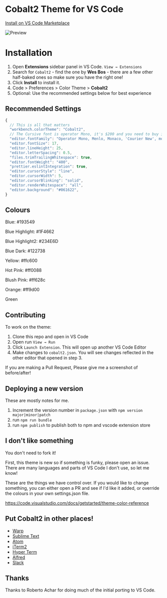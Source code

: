 # Cobalt2 Theme for VS Code

[Install on VS Code Marketplace](https://marketplace.visualstudio.com/items?itemName=wesbos.theme-cobalt2)

![Preview](https://raw.githubusercontent.com/wesbos/cobalt2-vscode/cobalt2-updates/images/ss.png)

# Installation

1. Open **Extensions** sidebar panel in VS Code. `View → Extensions`
2. Search for `Cobalt2` - find the one by **Wes Bos** - there are a few other half-baked ones so make sure you have the right one!
3. Click **Install** to install it.
4. Code > Preferences > Color Theme > **Cobalt2**
5. Optional: Use the recommended settings below for best experience

## Recommended Settings

```js
{
  // This is all that matters
  "workbench.colorTheme": "Cobalt2",
  // The Cursive font is operator Mono, it's $200 and you need to buy it to get the cursive. Dank Mono or Victor Mono are good alternatives
  "editor.fontFamily": "Operator Mono, Menlo, Monaco, 'Courier New', monospace",
  "editor.fontSize": 17,
  "editor.lineHeight": 25,
  "editor.letterSpacing": 0.5,
  "files.trimTrailingWhitespace": true,
  "editor.fontWeight": "400",
  "prettier.eslintIntegration": true,
  "editor.cursorStyle": "line",
  "editor.cursorWidth": 5,
  "editor.cursorBlinking": "solid",
  "editor.renderWhitespace": "all",
  "editor.background": "#061622",
}
```

## Colours

Blue: #193549

Blue Highlight: #1F4662

Blue Highlight2: #234E6D

Blue Dark: #122738

Yellow: #ffc600

Hot Pink: #ff0088

Blush Pink: #ff628c

Orange: #ff9d00

Green

## Contributing

To work on the theme:

1. Clone this repo and open in VS Code
2. Open run `View → Run`
3. Click `Launch Extension`. This will open up another VS Code Editor
4. Make changes to `cobalt2.json`. You will see changes reflected in the other editor that opened in step 3.

If you are making a Pull Request, Please give me a screenshot of before/after!

## Deploying a new version

These are mostly notes for me.

1. Increment the version number in `package.json` with `npm version major|minor|patch`
1. run `npm run bundle`
1. run `npm publish` to publish both to npm and vscode extension store

## I don't like something

You don't need to fork it!

First, this theme is new so if something is funky, please open an issue. There are many languages and parts of VS Code I don't use, so let me know!

These are the things we have control over. If you would like to change something, you can either open a PR and see if I'd like it added, or override the colours in your own settings.json file.

https://code.visualstudio.com/docs/getstarted/theme-color-reference

## Put Cobalt2 in other places!

- [Warp](https://github.com/wesbos/cobalt2-warp)
- [Sublime Text](https://github.com/wesbos/cobalt2)
- [Atom](https://github.com/wesbos/Cobalt2-atom)
- [iTerm2](https://github.com/wesbos/Cobalt2-iterm)
- [Hyper Term](https://github.com/wesbos/hyperterm-cobalt2-theme)
- [Alfred](https://github.com/wesbos/Cobalt2-Alfred-Theme)
- [Slack](https://github.com/wesbos/Cobalt2-Slack)

## Thanks

Thanks to Roberto Achar for doing much of the initial porting to VS Code.
